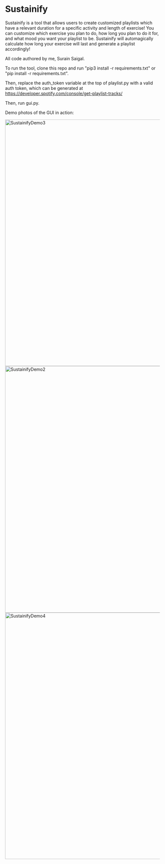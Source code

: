 # Sustainify

Sustainify is a tool that allows users to create customized playlists which have a relevant duration for a specific activity and length of exercise! You can customize which exercise you plan to do, how long you plan to do it for, and what mood you want your playlist to be. Sustainify will automagically calculate how long your exercise will last and generate a playlist accordingly! 

All code authored by me, Surain Saigal.

To run the tool, clone this repo and run "pip3 install -r requirements.txt" or "pip install -r requirements.txt".

Then, replace the auth_token variable at the top of playlist.py with a valid auth token, which can be generated at https://developer.spotify.com/console/get-playlist-tracks/

Then, run gui.py.

Demo photos of the GUI in action:

<img width="799" alt="SustainifyDemo3" src="https://github.com/SurainSaigal/Sustainify/assets/73139209/1838db3c-4135-495f-9df6-c69531b83919">

<img width="799" alt="SustainifyDemo2" src="https://github.com/SurainSaigal/Sustainify/assets/73139209/3aada939-df6b-4fb8-9341-f66607425a5c">

<img width="799" alt="SustainifyDemo4" src="https://github.com/SurainSaigal/Sustainify/assets/73139209/c9f76bc8-0443-4639-a0fe-e31938ac2dfa">



